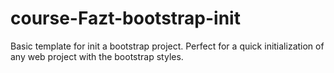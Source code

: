 # course-Fazt-bootstrap-init
Basic template  for init a bootstrap project.  Perfect for a quick initialization of any web project with the bootstrap styles.
